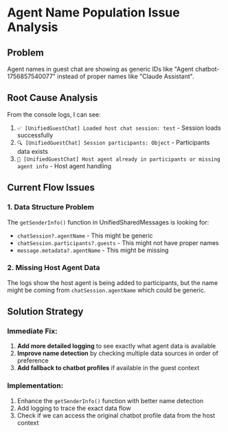 # Agent Name Population Issue Analysis

## Problem
Agent names in guest chat are showing as generic IDs like "Agent chatbot-1756857540077" instead of proper names like "Claude Assistant".

## Root Cause Analysis

From the console logs, I can see:
1. `✅ [UnifiedGuestChat] Loaded host chat session: test` - Session loads successfully
2. `🔍 [UnifiedGuestChat] Session participants: Object` - Participants data exists
3. `🔗 [UnifiedGuestChat] Host agent already in participants or missing agent info` - Host agent handling

## Current Flow Issues

### 1. Data Structure Problem
The `getSenderInfo()` function in UnifiedSharedMessages is looking for:
- `chatSession?.agentName` - This might be generic
- `chatSession.participants?.guests` - This might not have proper names
- `message.metadata?.agentName` - This might be missing

### 2. Missing Host Agent Data
The logs show the host agent is being added to participants, but the name might be coming from `chatSession.agentName` which could be generic.

## Solution Strategy

### Immediate Fix:
1. **Add more detailed logging** to see exactly what agent data is available
2. **Improve name detection** by checking multiple data sources in order of preference
3. **Add fallback to chatbot profiles** if available in the guest context

### Implementation:
1. Enhance the `getSenderInfo()` function with better name detection
2. Add logging to trace the exact data flow
3. Check if we can access the original chatbot profile data from the host context
